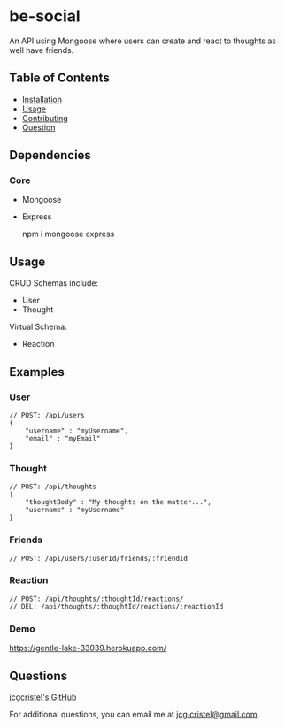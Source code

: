 # be-social

An API using Mongoose where users can create and react to thoughts as well have friends.

## Table of Contents
- [Installation](#installation)
- [Usage](#usage)
- [Contributing](#contributing)
- [Question](#questions)

## Dependencies
### Core
- Mongoose
- Express

    npm i mongoose express

## Usage
CRUD Schemas include:
- User
- Thought

Virtual Schema:
- Reaction

## Examples
### User

    // POST: /api/users
    {
        "username" : "myUsername",
        "email" : "myEmail" 
    }

### Thought

    // POST: /api/thoughts
    {
        "thoughtBody" : "My thoughts on the matter...",
        "username" : "myUsername"
    }

### Friends

    // POST: /api/users/:userId/friends/:friendId

### Reaction

    // POST: /api/thoughts/:thoughtId/reactions/
    // DEL: /api/thoughts/:thoughtId/reactions/:reactionId

### Demo
https://gentle-lake-33039.herokuapp.com/ 

## Questions
[jcgcristel's GitHub](https://github.com/jcgcristel)

For additional questions, you can email me at [jcg.cristel@gmail.com](mailto:jcg.cristel@gmail.com.).

